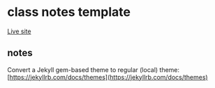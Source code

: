 # class notes template

[Live site](https://dkessner.github.io/CSProjects/)


## notes

Convert a Jekyll gem-based theme to regular (local) theme:
[https://jekyllrb.com/docs/themes](https://jekyllrb.com/docs/themes)



